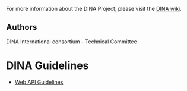 For more information about the DINA Project, please visit the [DINA wiki](http://www.dina-project.net/wiki/DINA_Technical_Committee).

Authors
-------

DINA International consortium - Technical Committee

DINA Guidelines
==============================

-   [Web API Guidelines](DINA-Web-API-Guidelines.md)



